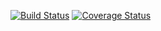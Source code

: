 [![Build Status](https://travis-ci.org/JoergFiedler/request-router.svg?branch=master)](https://travis-ci.org/JoergFiedler/request-router) [![Coverage Status](https://coveralls.io/repos/github/JoergFiedler/request-router/badge.svg)](https://coveralls.io/github/JoergFiedler/request-router)
